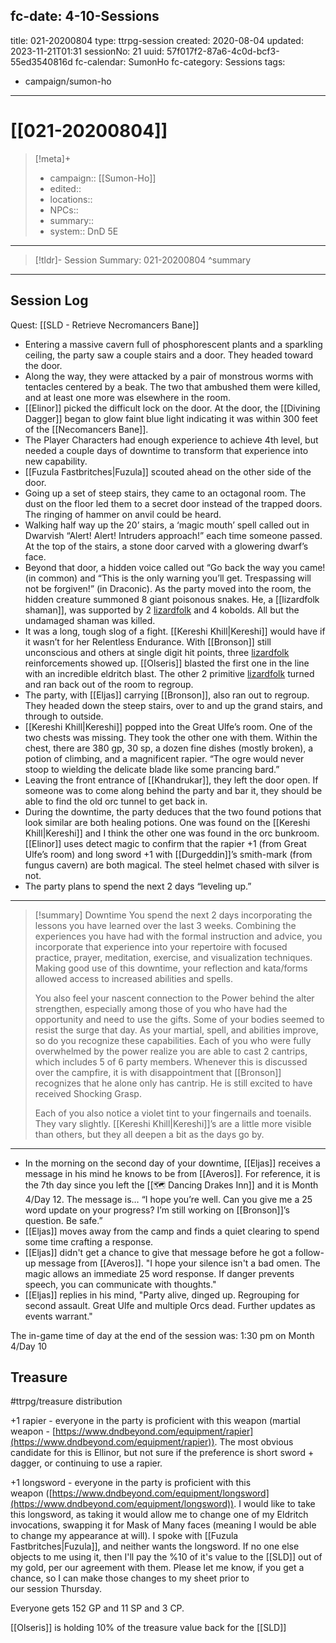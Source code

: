 fc-date: 4-10-Sessions
---
title: 021-20200804
type: ttrpg-session
created: 2020-08-04
updated: 2023-11-21T01:31
sessionNo: 21
uuid: 57f017f2-87a6-4c0d-bcf3-55ed3540816d
fc-calendar: SumonHo
fc-category: Sessions
tags:
  - campaign/sumon-ho
---

# [[021-20200804]]

> [!meta]+
>
> - campaign:: [[Sumon-Ho]]
> - edited::
> - locations::
> - NPCs::
> - summary::
> - system:: DnD 5E

---

> [!tldr]- Session Summary: 021-20200804
>  ^summary

---

## Session Log

Quest: [[SLD - Retrieve Necromancers Bane]]


- Entering a massive cavern full of phosphorescent plants and a sparkling ceiling, the party saw a couple stairs and a door. They headed toward the door.
- Along the way, they were attacked by a pair of monstrous worms with tentacles centered by a beak. The two that ambushed them were killed, and at least one more was elsewhere in the room.
- [[Elinor]] picked the difficult lock on the door. At the door, the [[Divining Dagger]] began to glow faint blue light indicating it was within 300 feet of the [[Necomancers Bane]].
- The Player Characters had enough experience to achieve 4th level, but needed a couple days of downtime to transform that experience into new capability.
- [[Fuzula Fastbritches|Fuzula]] scouted ahead on the other side of the door.
- Going up a set of steep stairs, they came to an octagonal room. The dust on the floor led them to a secret door instead of the trapped doors. The ringing of hammer on anvil could be heard.
- Walking half way up the 20’ stairs, a ‘magic mouth’ spell called out in Dwarvish “Alert! Alert! Intruders approach!” each time someone passed. At the top of the stairs, a stone door carved with a glowering dwarf’s face.
- Beyond that door, a hidden voice called out “Go back the way you came! (in common) and “This is the only warning you’ll get. Trespassing will not be forgiven!” (in Draconic). As the party moved into the room, the hidden creature summoned 8 giant poisonous snakes. He, a [[lizardfolk shaman]], was supported by 2 [lizardfolk](https://ddb.ac/monsters/lizardfolk) and 4 kobolds. All but the undamaged shaman was killed.
- It was a long, tough slog of a fight. [[Kereshi Khill|Kereshi]] would have if it wasn’t for her Relentless Endurance. With [[Bronson]] still unconscious and others at single digit hit points, three [lizardfolk](https://ddb.ac/monsters/lizardfolk) reinforcements showed up. [[Olseris]] blasted the first one in the line with an incredible eldritch blast. The other 2 primitive [lizardfolk](https://ddb.ac/monsters/lizardfolk) turned and ran back out of the room to regroup.
- The party, with [[Eljas]] carrying [[Bronson]], also ran out to regroup. They headed down the steep stairs, over to and up the grand stairs, and through to outside.
- [[Kereshi Khill|Kereshi]] popped into the Great Ulfe’s room. One of the two chests was missing. They took the other one with them. Within the chest, there are 380 gp, 30 sp, a dozen fine dishes (mostly broken), a potion of climbing, and a magnificent rapier. “The ogre would never stoop to wielding the delicate blade like some prancing bard.”
- Leaving the front entrance of [[Khandrukar]], they left the door open. If someone was to come along behind the party and bar it, they should be able to find the old orc tunnel to get back in.
- During the downtime, the party deduces that the two found potions that look similar are both healing potions. One was found on the [[Kereshi Khill|Kereshi]] and I think the other one was found in the orc bunkroom. [[Elinor]] uses detect magic to confirm that the rapier +1 (from Great Ulfe’s room) and long sword +1 with [[Durgeddin]]’s smith-mark (from fungus cavern) are both magical. The steel helmet chased with silver is not.
- The party plans to spend the next 2 days “leveling up.”

---

> [!summary] Downtime
> You spend the next 2 days incorporating the lessons you have learned over the last 3 weeks. Combining the experiences you have had with the formal instruction and advice, you incorporate that experience into your repertoire with focused practice, prayer, meditation, exercise, and visualization techniques. Making good use of this downtime, your reflection and kata/forms allowed access to increased abilities and spells.
> 
> You also feel your nascent connection to the Power behind the alter strengthen, especially among those of you who have had the opportunity and need to use the gifts. Some of your bodies seemed to resist the surge that day. As your martial, spell, and abilities improve, so do you recognize these capabilities. Each of you who were fully overwhelmed by the power realize you are able to cast 2 cantrips, which includes 5 of 6 party members. Whenever this is discussed over the campfire, it is with disappointment that [[Bronson]] recognizes that he alone only has cantrip. He is still excited to have received Shocking Grasp.  
> 
> Each of you also notice a violet tint to your fingernails and toenails. They vary slightly. [[Kereshi Khill|Kereshi]]’s are a little more visible than others, but they all deepen a bit as the days go by.

---

  
- In the morning on the second day of your downtime, [[Eljas]] receives a message in his mind he knows to be from [[Averos]]. For reference, it is the 7th day since you left the [[🗺️ Dancing Drakes Inn]] and it is Month 4/Day 12. The message is… “I hope you’re well. Can you give me a 25 word update on your progress? I’m still working on [[Bronson]]’s question. Be safe.”
- [[Eljas]] moves away from the camp and finds a quiet clearing to spend some time crafting a response.
- [[Eljas]] didn't get a chance to give that message before he got a follow-up message from [[Averos]]. "I hope your silence isn't a bad omen. The magic allows an immediate 25 word response. If danger prevents speech, you can communicate with thoughts."
- [[Eljas]] replies in his mind, "Party alive, dinged up. Regrouping for second assault. Great Ulfe and multiple Orcs dead. Further updates as events warrant."

The in-game time of day at the end of the session was: 1:30 pm on Month 4/Day 10


## Treasure
#ttrpg/treasure distribution

+1 rapier - everyone in the party is proficient with this weapon (martial weapon - [https://www.dndbeyond.com/equipment/rapier](https://www.dndbeyond.com/equipment/rapier)). The most obvious candidate for this is Ellinor, but not sure if the preference is short sword + dagger, or continuing to use a rapier.   

+1 longsword - everyone in the party is proficient with this weapon ([https://www.dndbeyond.com/equipment/longsword](https://www.dndbeyond.com/equipment/longsword)). I would like to take this longsword, as taking it would allow me to change one of my Eldritch invocations, swapping it for Mask of Many faces (meaning I would be able to change my appearance at will). I spoke with [[Fuzula Fastbritches|Fuzula]], and neither wants the longsword. If no one else objects to me using it, then I'll pay the %10 of it's value to the [[SLD]] out of my gold, per our agreement with them. Please let me know, if you get a chance, so I can make those changes to my sheet prior to our session Thursday.  

Everyone gets 152 GP and 11 SP and 3 CP.

[[Olseris]] is holding 10% of the treasure value back for the [[SLD]]

